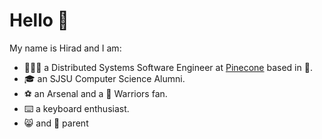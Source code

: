 # Hello 👋

My name is Hirad and I am:

- 🧑🏻‍🔧 a Distributed Systems Software Engineer at [Pinecone](https://www.pinecone.io/) based in 🗽.
- 🎓 an SJSU Computer Science Alumni.
- ⚽️ an Arsenal and a 🏀 Warriors fan.
- ⌨️ a keyboard enthusiast.
- 😸 and 🐶 parent
